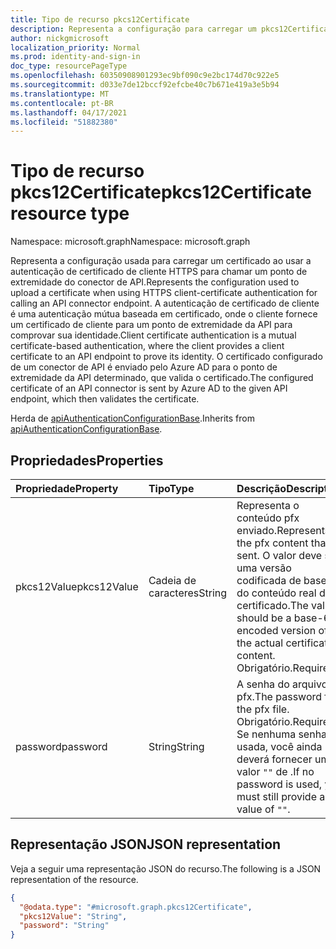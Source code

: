 ```yaml
---
title: Tipo de recurso pkcs12Certificate
description: Representa a configuração para carregar um pkcs12Certificate.
author: nickgmicrosoft
localization_priority: Normal
ms.prod: identity-and-sign-in
doc_type: resourcePageType
ms.openlocfilehash: 60350908901293ec9bf090c9e2bc174d70c922e5
ms.sourcegitcommit: d033e7de12bccf92efcbe40c7b671e419a3e5b94
ms.translationtype: MT
ms.contentlocale: pt-BR
ms.lasthandoff: 04/17/2021
ms.locfileid: "51882380"
---
```

# <a name="pkcs12certificate-resource-type"></a><span data-ttu-id="45466-103">Tipo de recurso pkcs12Certificate</span><span class="sxs-lookup"><span data-stu-id="45466-103">pkcs12Certificate resource type</span></span>

<span data-ttu-id="45466-104">Namespace: microsoft.graph</span><span class="sxs-lookup"><span data-stu-id="45466-104">Namespace: microsoft.graph</span></span>

<span data-ttu-id="45466-105">Representa a configuração usada para carregar um certificado ao usar a autenticação de certificado de cliente HTTPS para chamar um ponto de extremidade do conector de API.</span><span class="sxs-lookup"><span data-stu-id="45466-105">Represents the configuration used to upload a certificate when using HTTPS client-certificate authentication for calling an API connector endpoint.</span></span> <span data-ttu-id="45466-106">A autenticação de certificado de cliente é uma autenticação mútua baseada em certificado, onde o cliente fornece um certificado de cliente para um ponto de extremidade da API para comprovar sua identidade.</span><span class="sxs-lookup"><span data-stu-id="45466-106">Client certificate authentication is a mutual certificate-based authentication, where the client provides a client certificate to an API endpoint to prove its identity.</span></span> <span data-ttu-id="45466-107">O certificado configurado de um conector de API é enviado pelo Azure AD para o ponto de extremidade da API determinado, que valida o certificado.</span><span class="sxs-lookup"><span data-stu-id="45466-107">The configured certificate of an API connector is sent by Azure AD to the given API endpoint, which then validates the certificate.</span></span>

<span data-ttu-id="45466-108">Herda de [apiAuthenticationConfigurationBase](../resources/apiauthenticationconfigurationbase.md).</span><span class="sxs-lookup"><span data-stu-id="45466-108">Inherits from [apiAuthenticationConfigurationBase](../resources/apiauthenticationconfigurationbase.md).</span></span>

## <a name="properties"></a><span data-ttu-id="45466-109">Propriedades</span><span class="sxs-lookup"><span data-stu-id="45466-109">Properties</span></span>

|<span data-ttu-id="45466-110">Propriedade</span><span class="sxs-lookup"><span data-stu-id="45466-110">Property</span></span>|<span data-ttu-id="45466-111">Tipo</span><span class="sxs-lookup"><span data-stu-id="45466-111">Type</span></span>|<span data-ttu-id="45466-112">Descrição</span><span class="sxs-lookup"><span data-stu-id="45466-112">Description</span></span>|
|:---|:---|:---|
|<span data-ttu-id="45466-113">pkcs12Value</span><span class="sxs-lookup"><span data-stu-id="45466-113">pkcs12Value</span></span>|<span data-ttu-id="45466-114">Cadeia de caracteres</span><span class="sxs-lookup"><span data-stu-id="45466-114">String</span></span>| <span data-ttu-id="45466-115">Representa o conteúdo pfx enviado.</span><span class="sxs-lookup"><span data-stu-id="45466-115">Represents the pfx content that is sent.</span></span> <span data-ttu-id="45466-116">O valor deve ser uma versão codificada de base 64 do conteúdo real do certificado.</span><span class="sxs-lookup"><span data-stu-id="45466-116">The value should be a base-64 encoded version of the actual certificate content.</span></span> <span data-ttu-id="45466-117">Obrigatório.</span><span class="sxs-lookup"><span data-stu-id="45466-117">Required.</span></span>|
|<span data-ttu-id="45466-118">password</span><span class="sxs-lookup"><span data-stu-id="45466-118">password</span></span>|<span data-ttu-id="45466-119">String</span><span class="sxs-lookup"><span data-stu-id="45466-119">String</span></span>| <span data-ttu-id="45466-120">A senha do arquivo pfx.</span><span class="sxs-lookup"><span data-stu-id="45466-120">The password for the pfx file.</span></span> <span data-ttu-id="45466-121">Obrigatório.</span><span class="sxs-lookup"><span data-stu-id="45466-121">Required.</span></span> <span data-ttu-id="45466-122">Se nenhuma senha for usada, você ainda deverá fornecer um valor `""` de .</span><span class="sxs-lookup"><span data-stu-id="45466-122">If no password is used, you must still provide a value of `""`.</span></span>|

## <a name="json-representation"></a><span data-ttu-id="45466-123">Representação JSON</span><span class="sxs-lookup"><span data-stu-id="45466-123">JSON representation</span></span>

<span data-ttu-id="45466-124">Veja a seguir uma representação JSON do recurso.</span><span class="sxs-lookup"><span data-stu-id="45466-124">The following is a JSON representation of the resource.</span></span>
<!-- {
  "blockType": "resource",
  "@odata.type": "microsoft.graph.pkcs12Certificate"
}
-->

``` json
{
  "@odata.type": "#microsoft.graph.pkcs12Certificate",
  "pkcs12Value": "String",
  "password": "String"
}
```

